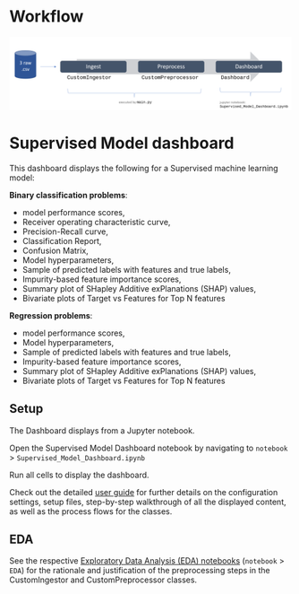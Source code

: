 # Workflow

![](user_guide/_static/sup_dashbrd/notebook_workflow.png)



# Supervised Model dashboard



This dashboard displays the following for a Supervised machine learning model:



**Binary classification problems**: 

- model performance scores, 
- Receiver operating characteristic curve,
- Precision-Recall curve,   
- Classification Report, 
- Confusion Matrix, 
- Model hyperparameters, 
- Sample of predicted labels with features and true labels,
- Impurity-based feature importance scores,
- Summary plot of SHapley Additive exPlanations (SHAP) values,
- Bivariate plots of Target vs Features for Top N features



**Regression problems**:

- model performance scores,
- Model hyperparameters, 
- Sample of predicted labels with features and true labels,
- Impurity-based feature importance scores,
- Summary plot of SHapley Additive exPlanations (SHAP) values,
- Bivariate plots of Target vs Features for Top N features



## Setup



The Dashboard displays from a Jupyter notebook. 

Open the Supervised Model Dashboard notebook by navigating to `notebook` > `Supervised_Model_Dashboard.ipynb`

Run all cells to display the dashboard. 



Check out the detailed [user guide](user_guide/Supervised_Model_Dashboard.md) for further details on the configuration settings, setup files, step-by-step walkthrough of all the displayed content, as well as the process flows for the classes. 

## EDA 

See the respective [Exploratory Data Analysis (EDA) notebooks](notebook/EDA) (`notebook` > `EDA`) for the rationale and justification of the preprocessing steps in the CustomIngestor and CustomPreprocessor classes.   